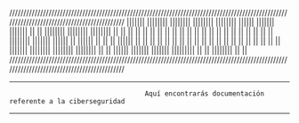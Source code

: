 ////////////////////////////////////////////////////////////////////////////////////////////////////////////////////////////////////////////
       |||||||  ||||||||  ||||||||  ||||||||  ||||||||  ||||||  |||||||  |||||||  ||     ||  ||||||||  ||||||||  ||||||||  ||      ||
       ||          ||     ||    ||  ||        ||    ||  ||      ||       ||       ||     ||  ||    ||     ||        ||       ||  ||
       ||          ||     ||||||||  |||||||   ||||||    ||      ||||||   ||       ||     ||  ||||||       ||        ||         ||
       ||          ||     ||    ||  ||        ||    ||  ||      ||       ||       ||     ||  ||    ||     ||        ||         || 
       |||||||  ||||||||  ||||||||  ||||||||  ||    ||  ||||||  |||||||  |||||||  |||||||||  ||    ||  ||||||||     ||         ||
////////////////////////////////////////////////////////////////////////////////////////////////////////////////////////////////////////////



_____________________________________________________________________________________________________________________________________________
                                      
                                      Aquí encontrarás documentación referente a la ciberseguridad
_____________________________________________________________________________________________________________________________________________
